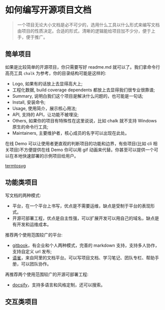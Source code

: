 # 如何编写开源项目文档

> 一个项目无论大小文档是必不可少的，选用什么工具以什么形式来编写文档由项目的性质决定。合适的形式，清晰的逻辑能给项目加不少分，便于上手，便于推广。

## 简单项目

如果是比较简单的开源项目，你只需要写好 readme.md 就可以了。我们拿命令行高亮工具 `chalk` 为参考，你的目录结构可能是这样的:

- Logo, 如果有的话放上去显得高大上;
- 工程化数据, build coverage dependents 都放上去显得我们很专业很靠谱;
- Summary, 说明白我们这个项目是解决什么问题的，也可能是一句话;
- Install, 安装命令;
- Usage, 使用简介，展示核心用法;
- API, 支持的 API，让功能不被埋没;
- Others, 如果你的项目有特殊性在这里说说，比如 chalk 就不支持 Windows 原生的命令行工具;
- Maintainers, 主要维护者，核心成员的名字可以出现在此处。

在线 Demo 可以让使用者更直观的判断项目的功能和边界，有些项目(比如 cli 相关项目)不方便提供在线 Demo 你可以用 gif 动画来代替。你甚至可以提供一个可以在本地快速部署的示例项目给用户。

[termtosvg](https://nbedos.github.io/termtosvg/)

## 功能类项目

写文档的两种模式:

- 平台，在一个平台上书写，优点是不需要运维，缺点是受制于平台的表现形式。
- 开源可部署工程，优点是自主性强，可以扩展开发可以用自己的域名，缺点是有开发和运维成本。

推荐两个使用范围较广的平台:

- [gitbook](https://app.gitbook.com/)，有企业和个人两种模式，完善的 markdown 支持，支持多人协作，支持自定义 url 发布;
- [语雀](https://www.yuque.com/)，来自阿里的文档平台。可以写项目文档、学习笔记、团队专栏、帮助手册，可以团队协作。

再推荐两个使用范围较广的开源可部署工程:

- [docsify](https://docsify.js.org)，支持多语言和风格定制，还可以搜索。

## 交互类项目
